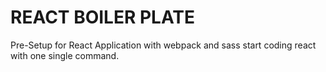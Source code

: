 # REACT BOILER PLATE
Pre-Setup for React Application with webpack and sass 
start coding react with one single command.

